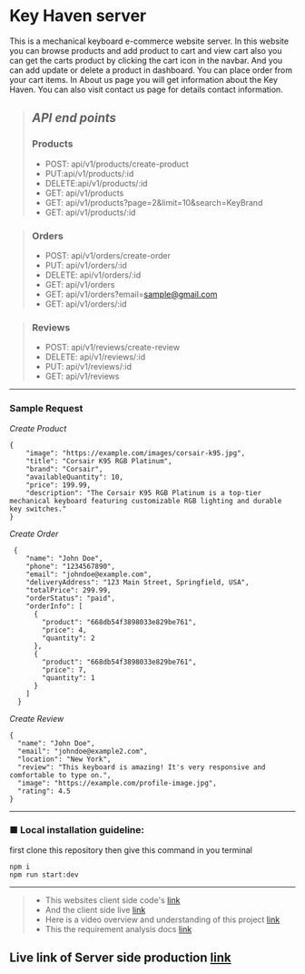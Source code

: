 # Key Haven server

This is a mechanical keyboard e-commerce website server. In this website you can browse products and add product to cart and view cart also you can get the carts product by clicking the cart icon in the navbar. And you can add update or delete a product in dashboard. You can place order from your cart items. In About us page you will get information about the Key Haven. You can also visit contact us page for details contact information.

> ## _API end points_
>
> ### Products
>
> - POST: api/v1/products/create-product
> - PUT:api/v1/products/:id
> - DELETE:api/v1/products/:id
> - GET: api/v1/products
> - GET: api/v1/products?page=2&limit=10&search=KeyBrand
> - GET: api/v1/products/:id

> ### Orders
>
> - POST: api/v1/orders/create-order
> - PUT: api/v1/orders/:id
> - DELETE: api/v1/orders/:id
> - GET: api/v1/orders
> - GET: api/v1/orders?email=sample@gmail.com
> - GET: api/v1/orders/:id

> ### Reviews
>
> - POST: api/v1/reviews/create-review
> - DELETE: api/v1/reviews/:id
> - PUT: api/v1/reviews/:id
> - GET: api/v1/reviews

---

### Sample Request

_Create Product_

```
{
    "image": "https://example.com/images/corsair-k95.jpg",
    "title": "Corsair K95 RGB Platinum",
    "brand": "Corsair",
    "availableQuantity": 10,
    "price": 199.99,
    "description": "The Corsair K95 RGB Platinum is a top-tier mechanical keyboard featuring customizable RGB lighting and durable key switches."
}
```

_Create Order_

```
 {
    "name": "John Doe",
    "phone": "1234567890",
    "email": "johndoe@example.com",
    "deliveryAddress": "123 Main Street, Springfield, USA",
    "totalPrice": 299.99,
    "orderStatus": "paid",
    "orderInfo": [
      {
        "product": "668db54f3898033e829be761",
        "price": 4,
        "quantity": 2
      },
      {
        "product": "668db54f3898033e829be761",
        "price": 7,
        "quantity": 1
      }
    ]
  }
```

_Create Review_

```
{
  "name": "John Doe",
  "email": "johndoe@example2.com",
  "location": "New York",
  "review": "This keyboard is amazing! It's very responsive and comfortable to type on.",
  "image": "https://example.com/profile-image.jpg",
  "rating": 4.5
}

```

---

### ■ Local installation guideline:

first clone this repository then give this command in you terminal

```language
npm i
npm run start:dev
```

---

> - This websites client side code's [link](https://github.com/nurullah91/key-haven-client)
> - And the client side live [link](https://key-haven-client.vercel.app)
> - Here is a video overview and understanding of this project [link](https://drive.google.com/file/d/1wxAXpqNmpt3GrNxejXavnyoY8Kf0lopQ/view?usp=sharing)
> - This the requirement analysis docs [link](https://docs.google.com/document/d/1y4R-T2vYN_qRIRny6NndESLZ8p7eph_zIL9x8yI-3Lc/edit?usp=sharing)

## Live link of Server side production [link](https://key-haven-server.vercel.app)
